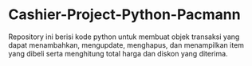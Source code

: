 # Cashier-Project-Python-Pacmann
Repository ini berisi kode python untuk membuat objek transaksi yang dapat menambahkan, mengupdate, menghapus, dan menampilkan item yang dibeli serta menghitung total harga dan diskon yang diterima.

